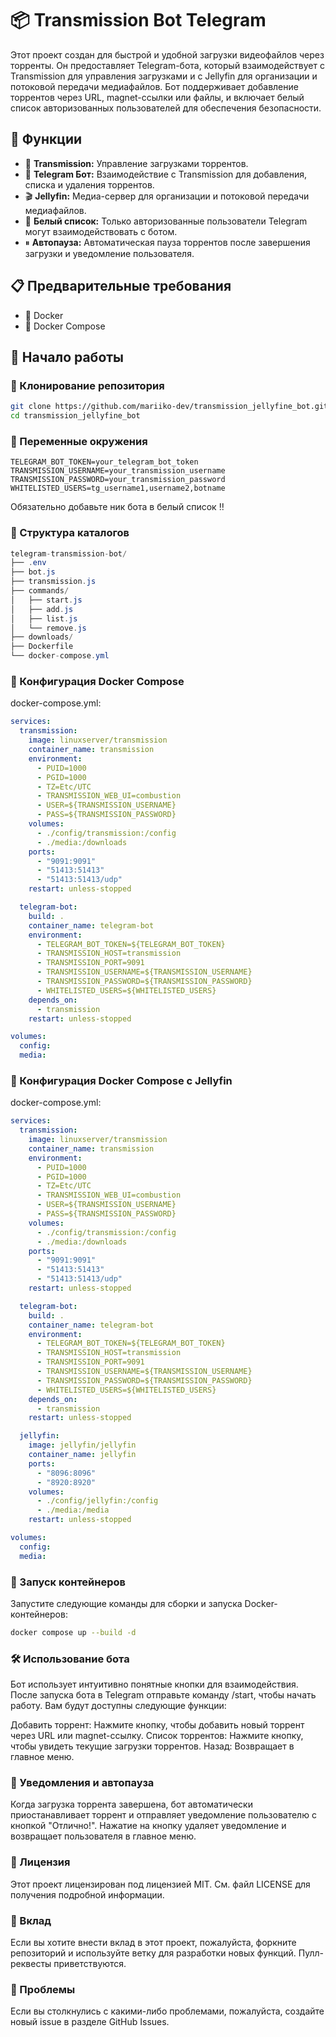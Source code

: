 # 📦 Transmission Bot Telegram

Этот проект создан для быстрой и удобной загрузки видеофайлов через торренты. Он предоставляет Telegram-бота, который взаимодействует с Transmission для управления загрузками и с Jellyfin для организации и потоковой передачи медиафайлов. Бот поддерживает добавление торрентов через URL, magnet-ссылки или файлы, и включает белый список авторизованных пользователей для обеспечения безопасности.

## 🌟 Функции

- 🧲 **Transmission:** Управление загрузками торрентов.
- 🤖 **Telegram Бот:** Взаимодействие с Transmission для добавления, списка и удаления торрентов.
- 🎬 **Jellyfin:** Медиа-сервер для организации и потоковой передачи медиафайлов.
- 🔐 **Белый список:** Только авторизованные пользователи Telegram могут взаимодействовать с ботом.
- ⏸ **Автопауза:** Автоматическая пауза торрентов после завершения загрузки и уведомление пользователя.

## 📋 Предварительные требования

- 🐳 Docker
- 🐙 Docker Compose

## 🚀 Начало работы

### 📂 Клонирование репозитория

```bash
git clone https://github.com/mariiko-dev/transmission_jellyfine_bot.git
cd transmission_jellyfine_bot
```

### 🔧 Переменные окружения

```plaintext
TELEGRAM_BOT_TOKEN=your_telegram_bot_token
TRANSMISSION_USERNAME=your_transmission_username
TRANSMISSION_PASSWORD=your_transmission_password
WHITELISTED_USERS=tg_username1,username2,botname
```
Обязательно добавьте ник бота в белый список ‼️


### 📂 Структура каталогов

```csharp
telegram-transmission-bot/
├── .env
├── bot.js
├── transmission.js
├── commands/
│   ├── start.js
│   ├── add.js
│   ├── list.js
│   └── remove.js
├── downloads/
├── Dockerfile
└── docker-compose.yml
```


### 🐋 Конфигурация Docker Compose
 docker-compose.yml:

```yaml
services:
  transmission:
    image: linuxserver/transmission
    container_name: transmission
    environment:
      - PUID=1000
      - PGID=1000
      - TZ=Etc/UTC
      - TRANSMISSION_WEB_UI=combustion
      - USER=${TRANSMISSION_USERNAME}
      - PASS=${TRANSMISSION_PASSWORD}
    volumes:
      - ./config/transmission:/config
      - ./media:/downloads
    ports:
      - "9091:9091"
      - "51413:51413"
      - "51413:51413/udp"
    restart: unless-stopped

  telegram-bot:
    build: .
    container_name: telegram-bot
    environment:
      - TELEGRAM_BOT_TOKEN=${TELEGRAM_BOT_TOKEN}
      - TRANSMISSION_HOST=transmission
      - TRANSMISSION_PORT=9091
      - TRANSMISSION_USERNAME=${TRANSMISSION_USERNAME}
      - TRANSMISSION_PASSWORD=${TRANSMISSION_PASSWORD}
      - WHITELISTED_USERS=${WHITELISTED_USERS}
    depends_on:
      - transmission
    restart: unless-stopped

volumes:
  config:
  media:
```
### 🐋 Конфигурация Docker Compose с Jellyfin
 docker-compose.yml:

```yaml
services:
  transmission:
    image: linuxserver/transmission
    container_name: transmission
    environment:
      - PUID=1000
      - PGID=1000
      - TZ=Etc/UTC
      - TRANSMISSION_WEB_UI=combustion
      - USER=${TRANSMISSION_USERNAME}
      - PASS=${TRANSMISSION_PASSWORD}
    volumes:
      - ./config/transmission:/config
      - ./media:/downloads
    ports:
      - "9091:9091"
      - "51413:51413"
      - "51413:51413/udp"
    restart: unless-stopped

  telegram-bot:
    build: .
    container_name: telegram-bot
    environment:
      - TELEGRAM_BOT_TOKEN=${TELEGRAM_BOT_TOKEN}
      - TRANSMISSION_HOST=transmission
      - TRANSMISSION_PORT=9091
      - TRANSMISSION_USERNAME=${TRANSMISSION_USERNAME}
      - TRANSMISSION_PASSWORD=${TRANSMISSION_PASSWORD}
      - WHITELISTED_USERS=${WHITELISTED_USERS}
    depends_on:
      - transmission
    restart: unless-stopped

  jellyfin:
    image: jellyfin/jellyfin
    container_name: jellyfin
    ports:
      - "8096:8096"
      - "8920:8920"
    volumes:
      - ./config/jellyfin:/config
      - ./media:/media
    restart: unless-stopped

volumes:
  config:
  media:
```


### 🚀 Запуск контейнеров
Запустите следующие команды для сборки и запуска Docker-контейнеров:

```bash
docker compose up --build -d
```

### 🛠 Использование бота

Бот использует интуитивно понятные кнопки для взаимодействия. После запуска бота в Telegram отправьте команду /start, чтобы начать работу. Вам будут доступны следующие функции:

Добавить торрент: Нажмите кнопку, чтобы добавить новый торрент через URL или magnet-ссылку.
Список торрентов: Нажмите кнопку, чтобы увидеть текущие загрузки торрентов.
Назад: Возвращает в главное меню.

### 📱 Уведомления и автопауза

Когда загрузка торрента завершена, бот автоматически приостанавливает торрент и отправляет уведомление пользователю с кнопкой "Отлично!". Нажатие на кнопку удаляет уведомление и возвращает пользователя в главное меню.

### 📝 Лицензия

Этот проект лицензирован под лицензией MIT. См. файл LICENSE для получения подробной информации.

### 👥 Вклад

Если вы хотите внести вклад в этот проект, пожалуйста, форкните репозиторий и используйте ветку для разработки новых функций. Пулл-реквесты приветствуются.

### 🐞 Проблемы

Если вы столкнулись с какими-либо проблемами, пожалуйста, создайте новый issue в разделе GitHub Issues.
